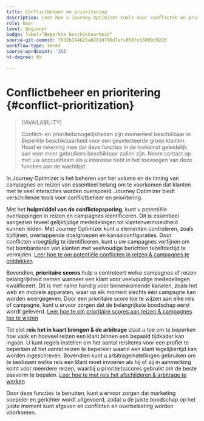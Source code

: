 ```yaml
---
title: Conflictbeheer en prioritering
description: Leer hoe u Journey Optimizer-tools voor conflicten en prioritering kunt gebruiken.
role: User
level: Beginner
badge: label="Beperkte beschikbaarheid"
source-git-commit: 7632b144625a02810796d7afc858fcb5809d9220
workflow-type: tm+mt
source-wordcount: '356'
ht-degree: 0%

---
```



# Conflictbeheer en prioritering {#conflict-prioritization}

>[!AVAILABILITY]
>
>Conflict- en prioriteitsmogelijkheden zijn momenteel beschikbaar in Beperkte beschikbaarheid voor een geselecteerde groep klanten. Houd er rekening mee dat deze functies in de toekomst geleidelijk aan voor meer gebruikers beschikbaar zullen zijn. Neem contact op met uw accountteam als u interesse hebt in het toevoegen van deze functies aan de wachtlijst.

In Journey Optimizer is het beheren van het volume en de timing van campagnes en reizen van essentieel belang om te voorkomen dat klanten met te veel interacties worden overspoeld. Journey Optimizer biedt verschillende tools voor conflictbeheer en prioritering.

Met het **hulpmiddel van de conflictopsporing**, kunt u potentiële overlappingen in reizen en campagnes identificeren. Dit is essentieel aangezien teveel gelijktijdige mededelingen tot klantenvermoeidheid kunnen leiden. Met Journey Optimizer kunt u elementen controleren, zoals tijdlijnen, overlappende doelgroepen en kanaalconfiguraties. Door conflicten vroegtijdig te identificeren, kunt u uw campagnes verfijnen om het bombarderen van klanten met veelvoudige berichten tezelfdertijd te vermijden. [ Leer hoe te om potentiële conflicten in reizen &amp; campagnes te ontdekken ](conflicts.md)

Bovendien, **prioritaire scores** hulp u controleert welke campagnes of reizen belangrijkheid nemen wanneer een klant voor veelvoudige mededelingen kwalificeert. Dit is met name handig voor binnenkomende kanalen, zoals het web en mobiele apparaten, waar op elk moment slechts één campagne kan worden weergegeven. Door een prioritaire score toe te wijzen aan elke reis of campagne, kunt u ervoor zorgen dat de belangrijkste boodschap eerst wordt geleverd. [ Leer hoe te om prioritaire scores aan reizen &amp; campagnes toe te wijzen ](priority-scores.md)

Tot slot **reis het in kaart brengen &amp; de arbitrage** staat u toe om te beperken hoe vaak en hoeveel reizen een klant binnen een bepaald tijdkader kan ingaan. U kunt regels instellen om het aantal reisitems voor een profiel te beperken of het aantal reizen te beperken waarin een klant tegelijkertijd kan worden ingeschreven. Bovendien kunt u arbitrageinstellingen gebruiken om te beslissen welke reis een klant moet invoeren als hij of zij in aanmerking komt voor meerdere reizen, waarbij u prioriteitsscores gebruikt om de beste pasvorm te bepalen. [ Leer hoe te met reis het afschilderen &amp; arbitrage te werken ](journey-capping.md)

Door deze functies te benutten, kunt u ervoor zorgen dat marketing soepeler en gerichter wordt uitgevoerd, zodat u de juiste boodschap op het juiste moment kunt afgeven en conflicten en overbelasting worden voorkomen.
